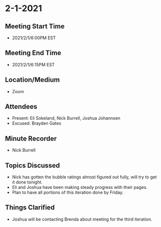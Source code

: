 # 2-1-2021
## Meeting Start Time
- 2021/2/1/6:00PM EST

## Meeting End Time
- 2021/2/1/6:15PM EST

## Location/Medium
- Zoom

## Attendees
- Present: Eli Sokeland, Nick Burrell, Joshua Johannsen
- Excused: Brayden Gates

## Minute Recorder
- Nick Burrell

## Topics Discussed
- Nick has gotten the bubble ratings almost figured out fully, will try to get it done tonight.
- Eli and Joshua have been making steady progress with their pages.
- Plan to have all portions of this iteration done by Friday.
## Things Clarified
- Joshua will be contacting Brenda about meeting for the third iteration.
